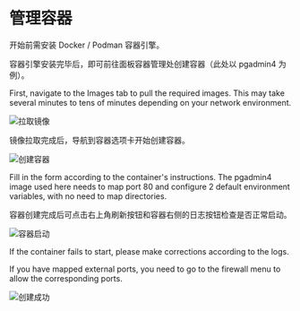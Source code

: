 # 管理容器

开始前需安装 Docker / Podman 容器引擎。

容器引擎安装完毕后，即可前往面板容器管理处创建容器（此处以 pgadmin4 为例）。

First, navigate to the Images tab to pull the required images. This may take several minutes to tens of minutes depending on your network environment.

![拉取镜像](/container1.png)

镜像拉取完成后，导航到容器选项卡开始创建容器。

![创建容器](/container2.png)

Fill in the form according to the container's instructions. The pgadmin4 image used here needs to map port 80 and configure 2 default environment variables, with no need to map directories.

容器创建完成后可点击右上角刷新按钮和容器右侧的日志按钮检查是否正常启动。

![容器启动](/container3.png)

If the container fails to start, please make corrections according to the logs.

If you have mapped external ports, you need to go to the firewall menu to allow the corresponding ports.

![创建成功](/container4.png)
